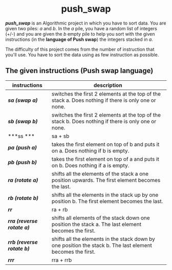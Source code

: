 <h1 align="center">push_swap</h1>

***push_swap*** is an Algorithmic project in which you have to sort data. You are given two piles: _a_ and _b_.
In the _a_ pile, you have a random list of integers (+/-) and you are given the _b_ empty pile to help you sort with the given instructions (in the **language of Push swap**)
the integers stacked in _a_.

The difficulty of this project comes from the number of instruction that you'll use. You have to sort the data using as few instruction as possible.

## The given instructions (Push swap language)

| instructions | description |
| --- | --- |
| ***sa (swap a)*** | switches the first 2 elements at the top of the stack a. Does nothing if there is only one or none. |
| ***sb (swap b)*** | switches the first 2 elements at the top of the stack b. Does nothing if there is only one or none. |
| ***ss *** | sa + sb |
| ***pa (push a)*** | takes the first element on top of b and puts it on a. Does nothing if b is empty. |
| ***pb (push b)*** | takes the first element on top of a and puts it on b. Does nothing if a is empty. |
| ***ra (rotate a)*** | shifts all the elements of the stack a one position upwards. The first element becomes the last. |
| ***rb (rotate b)*** | shifts all the elements in the stack up by one position b. The first element becomes the last. |
| ***rr*** | ra + rb |
| ***rra (reverse rotate a)*** | shifts all elements of the stack down one position the stack a. The last element becomes the first. |
| ***rrb (reverse rotate b)*** | shifts all the elements in the stack down by one position the stack b. The last element becomes the first. |
| ***rrr*** | rra + rrb |
